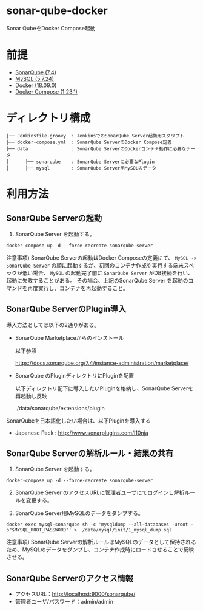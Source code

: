 # sonar-qube-docker
Sonar QubeをDocker Compose起動


# 前提
- [SonarQube (7.4)](https://www.sonarqube.org/)
- [MySQL (5.7.24)](https://www.mysql.com/)
- [Docker (18.09.0)](https://www.docker.com/)
- [Docker Compose (1.23.1)](https://docs.docker.com/compose/)


# ディレクトリ構成
```
|── Jenkinsfile.groovy  : JenkinsでのSonarQube Server起動用スクリプト
├── docker-compose.yml  : SonarQube ServerのDocker Compose定義
├── data                : SonarQube ServerのDockerコンテナ動作に必要なデータ
│      ├── sonarqube    : SonarQube Serverに必要なPlugin
│      ├── mysql        : SonarQube Server用MySQLのデータ
```

# 利用方法

## SonarQube Serverの起動

1. SonarQube Server を起動する。

  ```shell
  docker-compose up -d --force-recreate sonarqube-server
  ```

  注意事項) SonarQube Serverの起動はDocker Composeの定義にて、 `MySQL -> SonarQube Server` の順に起動するが、初回のコンテナ作成や実行する端末スペックが低い場合、 `MySQL` の起動完了前に `SonarQube Server` がDB接続を行い、起動に失敗することがある。 その場合、上記のSonarQube Server を起動のコマンドを再度実行し、コンテナを再起動すること。


## SonarQube ServerのPlugin導入

導入方法としては以下の2通りがある。
- SonarQube Marketplaceからのインストール 

  以下参照
  
  https://docs.sonarqube.org/7.4/instance-administration/marketplace/ 

- SonarQube のPluginディレクトリにPluginを配置

  以下ディレクトリ配下に導入したいPluginを格納し、SonarQube Serverを再起動し反映
  
  ./data/sonarqube/extensions/plugin

SonarQubeを日本語化したい場合は、以下Pluginを導入する
- Japanese Pack : http://www.sonarplugins.com/l10nja


## SonarQube Serverの解析ルール・結果の共有

1. SonarQube Server を起動する。

  ```shell
  docker-compose up -d --force-recreate sonarqube-server
  ```

2. SonarQube Server のアクセスURLに管理者ユーザにてログインし解析ルールを変更する。

3. SonarQube Server用MySQLのデータをダンプする。

  ```shell
  docker exec mysql-sonarqube sh -c 'mysqldump --all-databases -uroot -p"$MYSQL_ROOT_PASSWORD"' > ./data/mysql/init/1_mysql_dump.sql
  ```

  注意事項) SonarQube Serverの解析ルールはMySQLのデータとして保持されるため、MySQLのデータをダンプし、コンテナ作成時にロードさせることで反映させる。


## SonarQube Serverのアクセス情報

- アクセスURL：<http://localhost:9000/sonarqube/>
- 管理者ユーザ/パスワード：admin/admin

